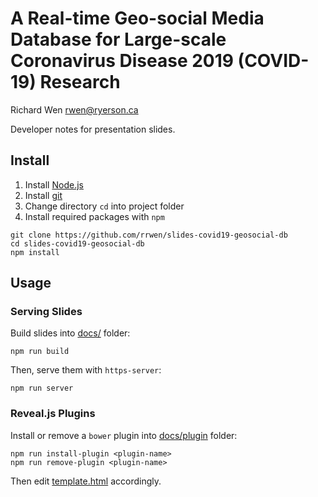 # A Real-time Geo-social Media Database for Large-scale Coronavirus Disease 2019 (COVID-19) Research

Richard Wen rwen@ryerson.ca  
  
Developer notes for presentation slides.

## Install

1. Install [Node.js](https://nodejs.org/en/)
2. Install [git](https://git-scm.com/)
3. Change directory `cd` into project folder
4. Install required packages with `npm`

```
git clone https://github.com/rrwen/slides-covid19-geosocial-db
cd slides-covid19-geosocial-db
npm install
```

## Usage

### Serving Slides

Build slides into [docs/](docs/) folder:

```
npm run build
```

Then, serve them with `https-server`:

```
npm run server
```

### Reveal.js Plugins

Install or remove a `bower` plugin into [docs/plugin](docs/plugin/) folder:

```
npm run install-plugin <plugin-name>
npm run remove-plugin <plugin-name>
```

Then edit [template.html](template/template.html) accordingly.

